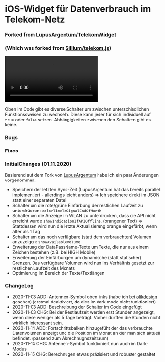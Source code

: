 # iOS-Widget für Datenverbrauch im Telekom-Netz
### Forked from [LupusArgentum/TelekomWidget](https://github.com/LupusArgentum/TelekomWidget)
### (Which was forked from [Sillium/telekom.js](https://gist.github.com/Sillium/f904fb89444bc8dde12cfc07b8fa8728))

![](screen.mov) 

Oben im Code gibt es diverse Schalter um zwischen unterschiedlichen Funktionssweisen zu wechseln.
Diese kann jeder für sich individuell auf `true` oder `false` setzen. Abhängigkeiten zwischen den Schaltern gibt es keine.

### Bugs

### Fixes

### InitialChanges (01.11.2020)

Basierend auf dem Fork von [LupusArgentum](https://github.com/LupusArgentum) habe ich ein paar Änderungen vorgenommen:

- Speichern der letzten Sync-Zeit (LupusArgentum hat das bereits parallel implementiert - allerdings leicht anders)
=> Ich speichere direkt im JSON statt einer separaten Datei
- Schalter um die rote/grüne Einfärbung der restlichen Laufzeit zu unterdrücken: `colorTimeToSignalEndOfMonth`
- Schalter um die Anzeige im WLAN zu unterdrücken, dass die API nicht erreicht wurde `showIndicationIfAPIOffline`. (orangener Text) => Stattdessen wird nun die letzte Aktualisierung orange eingefärbt, wenn älter als 1 Tag
- Schalter um das noch verfügbare (statt dem verbrauchten) Volumen anzuzeigen: `showAvailableVolume`
- Erweiterung der DataPassName-Texte um Texte, die nur aus einem Zeichen bestehen (z.B. bei HIGH Mobile)
- Erweiterung der Einfärbungen um dynamische (statt statischer) Grenzen. Das verfügbare Volumen wird nun ins Verhältnis gesetzt zur restlichen Laufzeit des Monats
- Optimierung im Bereich der Texte/Textlängen

### ChangeLog
- 2020-11-03 ADD: Antennen-Symbol oben links (habe ich bei [olikdesign](https://github.com/olikdesign) gesehen) (erstmal deaktiviert, da dies im dark mode nicht funktioniert)
- 2020-11-03 ADD: Beschreibung der Schalter im Code eingefügt
- 2020-11-03 CHG: Bei der Restlaufzeit werden erst Stunden angezeigt, wenn diese weniger als 5 Tage beträgt. Vorher dürften die Stunden nicht wirklich interessant sein.
- 2020-11-14 ADD: Fortschrittsbalken hinzugefüht der das verbrauchte Datenvolumen anzeigt und die Position im Monat an der man sich aktuell befindet. (passend zum Abrechnugnszeitraum)
- 2020-11-14 CHG: Antennen-Symbol funktioniert nun auch im Dark-Modus
- 2020-11-15 CHG: Berechnugen etwas präzisiert und robuster gestaltet
